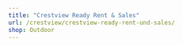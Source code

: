 ```yaml
---
title: "Crestview Ready Rent & Sales"
url: /crestview/crestview-ready-rent-und-sales/
shop: Outdoor
---
```

